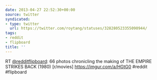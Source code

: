 ```yaml
---
date: 2013-04-27 22:52:30+00:00
source: twitter
syndicated:
- type: twitter
  url: https://twitter.com/roytang/statuses/328280523355090944/
tags:
- reddit
- flipboard
title: ''
---
```


RT [@redditflipboard](https://twitter.com/redditflipboard/): 66 photos chronicling the making of THE EMPIRE STRIKES BACK (1980) [r/movies] https://imgur.com/a/HGtG0 #reddit #flipboard